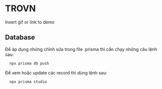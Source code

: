 # TROVN

Insert gif or link to demo

## Database

Để áp dụng nhứng chỉnh sửa trong file .prisma thì cần chạy những câu lệnh sau:

```bash
  npx prisma db push
```

Để xem hoặc update các record thì dùng lệnh sau:

```bash
  npx prisma studio
```
